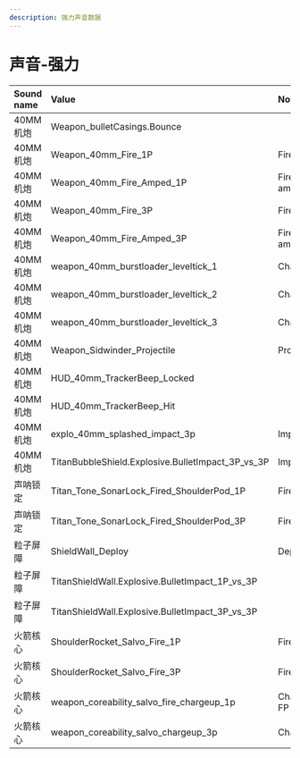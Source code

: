```yaml
---
description: 强力声音数据
---
```


# 声音-强力

| Sound name | Value | Note |
| :--- | :--- | :--- |
| 40MM机炮 | Weapon\_bulletCasings.Bounce |  |
| 40MM机炮 | Weapon\_40mm\_Fire\_1P | Fire FP |
| 40MM机炮 | Weapon\_40mm\_Fire\_Amped\_1P | Fire FP amped |
| 40MM机炮 | Weapon\_40mm\_Fire\_3P | Fire |
| 40MM机炮 | Weapon\_40mm\_Fire\_Amped\_3P | Fire amped |
| 40MM机炮 | weapon\_40mm\_burstloader\_leveltick\_1 | Charge |
| 40MM机炮 | weapon\_40mm\_burstloader\_leveltick\_2 | Charge |
| 40MM机炮 | weapon\_40mm\_burstloader\_leveltick\_3 | Charge |
| 40MM机炮 | Weapon\_Sidwinder\_Projectile | Projectile |
| 40MM机炮 | HUD\_40mm\_TrackerBeep\_Locked |  |
| 40MM机炮 | HUD\_40mm\_TrackerBeep\_Hit |  |
| 40MM机炮 | explo\_40mm\_splashed\_impact\_3p | Impact |
| 40MM机炮 | TitanBubbleShield.Explosive.BulletImpact\_3P\_vs\_3P | Impact |
| 声呐锁定 | Titan\_Tone\_SonarLock\_Fired\_ShoulderPod\_1P | Fire FP |
| 声呐锁定 | Titan\_Tone\_SonarLock\_Fired\_ShoulderPod\_3P | Fire |
| 粒子屏障 | ShieldWall\_Deploy | Deploy |
| 粒子屏障 | TitanShieldWall.Explosive.BulletImpact\_1P\_vs\_3P |  |
| 粒子屏障 | TitanShieldWall.Explosive.BulletImpact\_3P\_vs\_3P |  |
| 火箭核心 | ShoulderRocket\_Salvo\_Fire\_1P | Fire FP |
| 火箭核心 | ShoulderRocket\_Salvo\_Fire\_3P | Fire |
| 火箭核心 | weapon\_coreability\_salvo\_fire\_chargeup\_1p | Charge FP |
| 火箭核心 | weapon\_coreability\_salvo\_chargeup\_3p | Charge |

